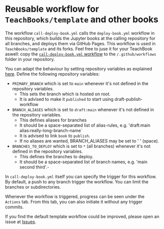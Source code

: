 # Reusable workflow for `TeachBooks/template` and other books

The workflow `call-deploy-book.yml` calls the `deploy-book.yml` workflow in this repository, which builds the Jupyter books at the calling repository for all branches, and deploys them via GitHub Pages.
This workflow is used in `TeachBooks/template` and its forks. Feel free to juse it for your TeachBook aswell: copy the [`call-deploy-book.yml` workflow](https://github.com/TeachBooks/deploy-book-workflow/blob/main/.github/workflows/call-deploy-book.yml) to the `/.github/workflows` folder in your repository.

You can adapt the behaviour by setting repository variables as explained [here](https://docs.github.com/en/actions/learn-github-actions/variables#creating-configuration-variables-for-a-repository). Define the following repository variables:
- `PRIMARY_BRANCH` which is set to `main` whenever it's not defined in the repository variables.
  - This sets the branch which is hosted on root.
  - It is advised to make it `published` to start using draft-publish-workflow
- `BRANCH_ALIASES` which is set to `draft:main` whenever it's not defined in the repository variables.
  - This defines aliases for branches
  - It should be a space-separated list of alias-rules, e.g. 'draft:main alias:really-long-branch-name`
  - It is advised to link `book` to `publish`.
  - If no aliases are wanted, BRANCH_ALIASES may be set to ' ' (space).
- `BRANCHES_TO_DEPLOY`  which is set to `*` (all branches) whenever it's not defined in the repository variables.
  - This defines the branches to deploy.
  - It should be a space-separated list of branch names, e.g. 'main second third'.- 

In `call-deploy-book.yml` itself you can specify the trigger for this workflow. By default, a push to any branch trigger the workflow. You can limit the branches or subdirectories.

Whenever the workflow is triggered, progress can be seen under the `Actions` tab. From this tab, you can also initiate it without any trigger commits.

If you find the default template workflow could be improved, please open an issue at [Issues](https://github.com/TeachBooks/deploy-book-workflow/issues).


